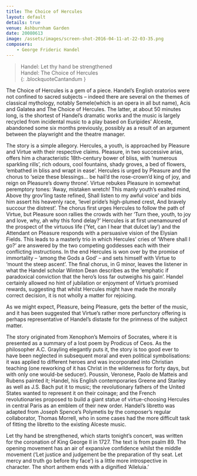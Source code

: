 ```yaml
---
title: The Choice of Hercules
layout: default
details: true
venue: Ashburnham Garden
date: 20080613
image: /assets/images/screen-shot-2016-04-11-at-22-03-35.png
composers:
    - George Frideric Handel
---
```

> Handel: Let thy hand be strengthened  
> Handel: The Choice of Hercules  
{: .blockquoteCantandum }

The Choice of Hercules is a gem of a piece.  Handel’s English oratorios were not confined to sacred subjects – indeed there are several on the themes of classical mythology, notably Semele(which is an opera in all but name), Acis and Galatea and The Choice of Hercules.  The latter, at about 50 minutes long, is the shortest of Handel’s dramatic works and the music is largely recycled from incidental music to a play based on Euripides’ Alceste, abandoned some six months previously, possibly as a result of an argument between the playwright and the theatre manager.

The story is a simple allegory.  Hercules, a youth, is approached by Pleasure and Virtue with their respective claims.  Pleasure, in two successive arias, offers him a characteristic 18th-century bower of bliss, with ‘numerous sparkling rills’, rich odours, cool fountains, shady groves, a bed of flowers, ‘embathed in bliss and wrapt in ease’.  Hercules is urged by Pleasure and the chorus to ‘seize these blessings… be hail’d the rose-crown’d king of joy, and reign on Pleasure’s downy throne’.  Virtue rebukes Pleasure in somewhat peremptory tones: ‘Away, mistaken wretch!  This manly youth’s exalted mind, Above thy grov’ling taste refined, Shall listen to my awful voice’ and bids him assert his heavenly race, ‘level pride’s high-plumed crest, And bravely succour the distrest’.  The chorus first urges Hercules to follow the path of Virtue, but Pleasure soon rallies the crowds with her ‘Turn thee, youth, to joy and love, why, ah why this fond delay?’  Hercules is at first unenamoured of the prospect of the virtuous life (‘Yet, can I hear that dulcet lay’) and the Attendant on Pleasure responds with a persuasive vision of the Elysian Fields.  This leads to a masterly trio in which Hercules’ cries of ‘Where shall I go?’ are answered by the two competing goddesses each with their conflicting instructions.  In the end Hercules is won over by the promise of immortality – ‘among the Gods a God’  – and sets himself with Virtue to ‘mount the steep ascent’.  The final chorus, in G minor, leaves the listener in what the Handel scholar Winton Dean describes as the ‘emphatic if paradoxical conviction that the hero’s loss far outweighs his gain’.  Handel certainly allowed no hint of jubilation or enjoyment of Virtue’s promised rewards, suggesting that whilst Hercules might have made the morally correct decision, it is not wholly a matter for rejoicing.

As we might expect, Pleasure, being Pleasure, gets the better of the music, and it has been suggested that Virtue’s rather more perfunctory offering is perhaps representative of Handel’s distaste for the primness of the subject matter.

The story originated from Xenophon’s Memoirs of Socrates, where it is presented as a summary of a lost poem by Prodicus of Ceos.  As the philosopher A.C. Grayling elegantly puts it, the story is too good ever to have been neglected in subsequent moral and even political symbolisations: it was applied to different heroes and was incorporated into Christian teaching (one reworking of it has Christ in the wilderness for forty days, but with only one would-be seducer). Poussin, Veronese, Paolo de Matteis and Rubens painted it; Handel, his English contemporaries Greene and Stanley as well as J.S. Bach put it to music; the revolutionary fathers of the United States wanted to represent it on their coinage; and the French revolutionaries proposed to build a giant statue of virtue-choosing Hercules in central Paris as an emblem of their new order.  Handel’s libretto was adapted from Joseph Spence’s Polymetis by the composer’s regular collaborator, Thomas Morrell, who in some cases had the more difficult task of fitting the libretto to the existing Alceste music.

Let thy hand be strengthened, which starts tonight’s concert, was written for the coronation of King George II in 1727.  The text is from psalm 89. The opening movement has an air of expansive confidence whilst the middle movement (‘Let justice and judgement be the preparation of thy seat.  Let mercy and truth go before thy face’) is a little more introspective in character.  The short anthem ends with a dignified ‘Alleluia.’